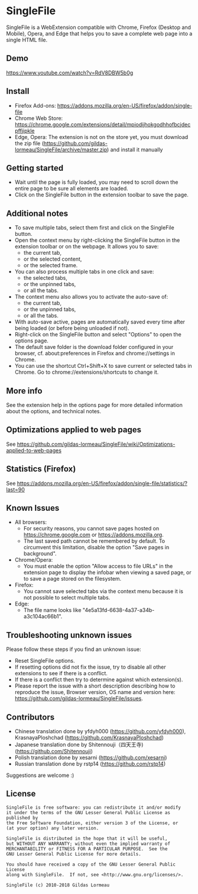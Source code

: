 # SingleFile
SingleFile is a WebExtension compatible with Chrome, Firefox (Desktop and Mobile), Opera, and Edge that helps you to save a complete web page into a single HTML file.

## Demo
https://www.youtube.com/watch?v=RdV8DBW5b0g

## Install
 - Firefox Add-ons: https://addons.mozilla.org/en-US/firefox/addon/single-file
 - Chrome Web Store: https://chrome.google.com/extensions/detail/mpiodijhokgodhhofbcjdecpffjipkle
 - Edge, Opera: The extension is not on the store yet, you must download the zip file (https://github.com/gildas-lormeau/SingleFile/archive/master.zip) and install it manually

## Getting started
- Wait until the page is fully loaded, you may need to scroll down the entire page to be sure all elements are loaded.
- Click on the SingleFile button in the extension toolbar to save the page.

## Additional notes
 - To save multiple tabs, select them first and click on the SingleFile button.
 - Open the context menu by right-clicking the SingleFile button in the extension toolbar or on the webpage. It allows you to save:
   - the current tab,
   - or the selected content,
   - or the selected frame.
 - You can also process multiple tabs in one click and save:
   - the selected tabs,
   - or the unpinned tabs,
   - or all the tabs.
 - The context menu also allows you to activate the auto-save of:
   - the current tab,
   - or the unpinned tabs,
   - or all the tabs.
 - With auto-save active, pages are automatically saved every time after being loaded (or before being unloaded if not).
 - Right-click on the SingleFile button and select "Options" to open the options page.
 - The default save folder is the download folder configured in your browser, cf. about:preferences in Firefox and chrome://settings in Chrome.
 - You can use the shortcut Ctrl+Shift+X to save current or selected tabs in Chrome. Go to chrome://extensions/shortcuts to change it.

## More info
See the extension help in the options page for more detailed information about the options, and technical notes.

## Optimizations applied to web pages
See https://github.com/gildas-lormeau/SingleFile/wiki/Optimizations-applied-to-web-pages

## Statistics (Firefox)
See https://addons.mozilla.org/en-US/firefox/addon/single-file/statistics/?last=90

## Known Issues
- All browsers:
  - For security reasons, you cannot save pages hosted on https://chrome.google.com or https://addons.mozilla.org.
  - The last saved path cannot be remembered by default. To circumvent this limitation, disable the option "Save pages in background".
- Chrome/Opera:
  - You must enable the option "Allow access to file URLs" in the extension page to display the infobar when viewing a saved page, or to save a page stored on the filesystem.  
- Firefox:
  - You cannot save selected tabs via the context menu because it is not possible to select multiple tabs.
- Edge:
  - The file name looks like "4e5a13fd-6638-4a37-a34b-a3c104ac66b1".

## Troubleshooting unknown issues
Please follow these steps if you find an unknown issue:
- Reset SingleFile options.
- If resetting options did not fix the issue, try to disable all other extensions to see if there is a conflict.
- If there is a conflict then try to determine against which extension(s).
- Please report the issue with a short description describing how to reproduce the issue, Browser version, OS name and version here: https://github.com/gildas-lormeau/SingleFile/issues.

## Contributors
- Chinese translation done by yfdyh000 (https://github.com/yfdyh000), KrasnayaPloshchad (https://github.com/KrasnayaPloshchad)
- Japanese translation done by Shitennouji（四天王寺) (https://github.com/Shitennouji)
- Polish translation done by xesarni (https://github.com/xesarni)
- Russian translation done by rstp14 (https://github.com/rstp14)

Suggestions are welcome :)

## License
```
SingleFile is free software: you can redistribute it and/or modify
it under the terms of the GNU Lesser General Public License as published by
the Free Software Foundation, either version 3 of the License, or
(at your option) any later version.

SingleFile is distributed in the hope that it will be useful,
but WITHOUT ANY WARRANTY; without even the implied warranty of
MERCHANTABILITY or FITNESS FOR A PARTICULAR PURPOSE.  See the
GNU Lesser General Public License for more details.

You should have received a copy of the GNU Lesser General Public License
along with SingleFile.  If not, see <http://www.gnu.org/licenses/>.

SingleFile (c) 2010-2018 Gildas Lormeau
```
